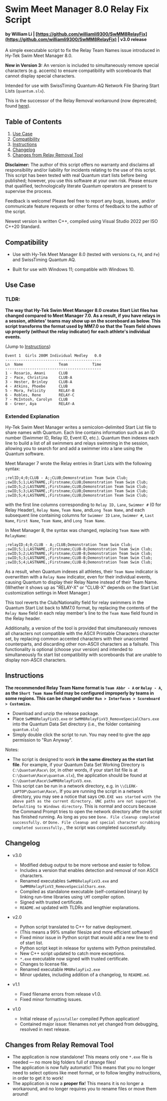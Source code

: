 # Swim Meet Manager 8.0 Relay Fix Script

#### by William Li | [https://github.com/williamli9300/SwMM8RelayFix](https://github.com/williamli9300/SwMM8RelayFix) | v3.0 release

A simple executable script to fix the Relay Team Names issue introduced in Hy-Tek Swim Meet Manager 8.0. 

**New in Version 3:** An version is included to simultaneously remove special characters (e.g. accents) to ensure compatibility with scoreboards that cannot display special characters.

Intended for use with SwissTiming Quantum-AQ Network File Sharing Start Lists (`quantum.slx`).

This is the successor of the Relay Removal workaround (now deprecated; found [here](https://github.com/williamli9300/quantum-removerelays)).

## Table of Contents

1. [Use Case](#usecase)
2. [Compatibility](#compatibility)
3. [Instructions](#installation)
4. [Changelog](#changelog)
5. [Changes from Relay Removal Tool](#changes)

**Disclaimer:** The author of this script offers no warranty and disclaims all responsibility and/or liability for incidents relating to the use of this script. This script has been tested with real Quantum start lists before being published; however, you use this software at your own risk. Please ensure that qualified, technologically literate Quantum operators are present to supervise the process. 

Feedback is welcome! Please feel free to report any bugs, issues, and/or communicate feature requests or other forms of feedback to the author of the script.

Newest version is written C++, compiled using Visual Studio 2022 per ISO C++20 Standard.

## Compatibility <a name="compatibility"></a>

- Use with Hy-Tek Meet Manager 8.0 (tested with versions `Ca`, `Fd`, and `Fe`) and SwissTiming Quantum AQ.

- Built for use with Windows 11; compatible with Windows 10.

## Use Case <a name="usecase"></a>

### TLDR:

**The way that Hy-Tek Swim Meet Manager 8.0 creates Start List files has changed compared to Meet Manager 7.0. As a result, if you have relays in a session, athletes' teams may show up on the scoreboard as below. This script transforms the format used by MM7.0 so that the Team field shows up properly (without the relay indicator) for each athlete's individual events.** 

(Jump to [Instructions](#installation))

```
Event 1  Girls 200M Individual Medley   0.0
-------------------------------------------
Ln  Name                Team           Time
-------------------------------------------
1 - Rosario, Amani      CLUB
2 - Pace, Christina     CLUB-A
3 - Hester, Brinley     CLUB-A
4 - Atkins, Phoebe      CLUB
5 - Mora, Felicity      RELAY-B
6 - Robles, Rene        RELAY-C
7 - McIntosh, Carolyn   CLUB
8 - Greer, Aya          RELAY-A
```



### Extended Explanation

Hy-Tek Swim Meet Manager writes a semicolon-delimited Start List file to share names with Quantum. Each line contains information such as an ID number (Swimmer ID, Relay ID, Event ID, etc.). Quantum then indexes each line to build a list of all swimmers and relays swimming in the session, allowing you to search for and add a swimmer into a lane using the Quantum software.

Meet Manager 7 wrote the Relay entries in Start Lists with the following syntax: 

```
;relID;4;0;CLUB - A;;CLUB;Demonstration Team Swim Club;
;swID;5;1;LASTNAME,;Firstname;CLUB;Demonstration Team Swim Club;
;swID;5;2;LASTNAME,;Firstname;CLUB;Demonstration Team Swim Club;
;swID;5;3;LASTNAME,;Firstname;CLUB;Demonstration Team Swim Club;
;swID;5;4;LASTNAME,;Firstname;CLUB;Demonstration Team Swim Club;
```

with the first line columns corresponding to `Relay ID,` `Lane`, `Swimmer #` (0 for Relay Header), `Relay Name`, `Team Name`, and`Long Team Name`, and each subsequent line containing columns for `Swimmer ID` `Lane`, `Swimmer #`, `Last Name`, `First Name`, `Team Name`, and `Long Team Name`.

In Meet Manager 8, the syntax was changed, replacing `Team Name` with `RelayName`:

```
;relayID;4;0;CLUB - A;;CLUB;Demonstration Team Swim Club;
;swID;5;1;LASTNAME,;Firstname;CLUB-B;Demonstration Team Swim Club;
;swID;5;2;LASTNAME,;Firstname;CLUB-B;Demonstration Team Swim Club;
;swID;5;3;LASTNAME,;Firstname;CLUB-B;Demonstration Team Swim Club;
;swID;5;4;LASTNAME,;Firstname;CLUB-B;Demonstration Team Swim Club;
```

As a result, when Quantum indexes all athletes, their `Team Name` indicator is overwritten with a `Relay Name` indicator, even for their individual events, causing Quantum to display their Relay Name instead of their Team Name. (Whether it shows up as "RELAY-X" or "CLUB-X" depends on the Start List customization settings in Meet Manager.)

This tool reverts the Club/Nationality field for relay swimmers in the Quantum Start List back to MM7.0 format, by replacing the contents of the `Relay Name` field in each relay member's line to the `Team Name` field found in the Relay header.

Additionally, a version of the tool is provided that simultaneously removes all characters not compatible with the ASCII Printable Characters character set, by replacing common accented characters with their unaccented counterparts, and discarding other non-ASCII characters as a failsafe. This functionality is optional (choose your version) and intended to simultaneously fix start list compatibility with scoreboards that are unable to display non-ASCII characters.

## Instructions <a name="installation"></a>

**The recommended Relay Team Name format is `Team Abbr - A` or `Relay - A`, as the `Short Team Name` field may be configured improperly by teams in some regions. This can be changed under `Run > Interfaces > Scoreboard > Customize`.**

- Download and unzip the release package.
- Place `SwMM8RelayFixV3.exe` or `SwMM8RelayFixV3_RemoveSpecialChars.exe` into the Quantum Data Set directory (i.e., the folder containing `quantum.slx`)
- Simply double click the script to run. You may need to give the app permission to "Run Anyway".

Notes:

* The script is designed to work **in the same directory as the start list file**. For example, if your Quantum Data Set Working Directory is `C:\Quantum\Race\` (or, in other words, if your start list file is at `C:\Quantum\Race\quantum.slx`), the application should be found at `C:\Quantum\Race\SwMM8RelayFixV3.exe`.
* This script can be run in a network directory, e.g. in `\\CLERK-LAPTOP\Quantum\Race\`. If you are running the script in a network directory, you may see a notice that says `CMD.EXE was started with the above path as the current directory. UNC paths are not supported. Defaulting to Windows directory`. This is normal and occurs because the Command Prompt tries to open the network directory after the script has finished running. As long as you see `Done. File cleanup completed successfully.` or `Done. File cleanup and special character scrubbing completed successfully.`, the script was completed successfully.

## Changelog <a name="changelog"></a>

- v3.0
  
  - Modified debug output to be more verbose and easier to follow.
  - Includes a version that enables detection and removal of non ASCII characters.
  - Renamed executables `SwMM8RelayFixV3.exe` and `SwMM8RelayFixV3_RemoveSpecialChars.exe`.
  - Compiled as standalone executable (self-contained binary) by linking run-time libraries using `\MT` compiler option.
  - Signed with trusted certificate.
  - `README.md` updated with TLDRs and lengthier explanations.

- v2.0
  
  - Python script translated to C++ for native deployment.
  - (This means a 99% smaller filesize and more efficient software!)
  - Fixed minor issue in Python script that would add a new line to end of start list.
  - Python script kept in release for systems with Python preinstalled.
  - New C++ script updated to catch more exceptions.
  - `*.exe` executable now signed with trusted certificate.
  - Changes to license file.
  - Renamed executable `MM8RelayFix2.exe`
  - Minor updates, including addition of a changelog, to `README.md`.

- v1.1
  
  - Fixed filename errors from release v1.0.
  - Fixed minor formatting issues.

- v1.0
  
  - Initial release of `pyinstaller` compiled Python application!
  - Contained major issue: filenames not yet changed from debugging, resolved in next release.

## Changes from Relay Removal Tool <a name="changes"></a>

- The application is now standalone! This means only one `*.exe` file is needed — no more big folders full of strange files!
- The application is now fully automatic! This means that you no longer need to select options like meet format, or to follow lengthy instructions, in order to get it to work!
- The application is now a **proper fix**! This means it is no longer a workaround, and no longer requires you to rename files or move them around!
